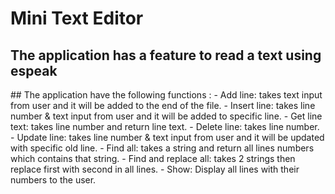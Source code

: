 <h1> Mini Text Editor </h1>
<h2> The application has a feature to read a text using espeak </h2>
## The application have the following functions :
- Add line: takes text input from user and it will be added to the end of the file.
- Insert line: takes line number & text input from user and it will be added to specific line.
- Get line text: takes line number and return line text.
- Delete line: takes line number.
- Update line: takes line number & text input from user and it will be updated with specific old line.
- Find all: takes a string and return all lines numbers which contains that string.
- Find and replace all: takes 2 strings then replace first with second in all lines.
- Show: Display all lines with their numbers to the user.
